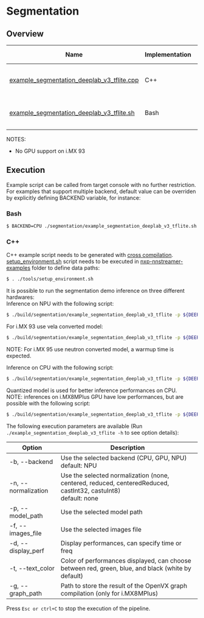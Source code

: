 # Segmentation

## Overview
Name | Implementation | Platforms | Model | ML engine | Backend | Features
--- | --- | --- | --- | --- | --- | ---
[example_segmentation_deeplab_v3_tflite.cpp](./cpp/example_segmentation_deeplab_v3_tflite.cpp) | C++ | i.MX 8M Plus <br> i.MX 93| deeplab_v3_mnv2 | TFLite | NPU (defaut)<br>GPU<br>CPU<br> | multifilesrc<br>gst-launch<br>
[example_segmentation_deeplab_v3_tflite.sh](./example_segmentation_deeplab_v3_tflite.sh) | Bash | i.MX 8M Plus <br> i.MX 93| deeplab_v3_mnv2 | TFLite | NPU (defaut)<br>GPU<br>CPU<br> | multifilesrc<br>gst-launch<br>

NOTES:
* No GPU support on i.MX 93

## Execution
Example script can be called from target console with no further restriction. For examples that support multiple backend, default value can be overriden by explicitly defining BACKEND variable, for instance:
### Bash
```bash
$ BACKEND=CPU ./segmentation/example_segmentation_deeplab_v3_tflite.sh
```
### C++
C++ example script needs to be generated with [cross compilation](../). [setup_environment.sh](../tools/setup_environment.sh) script needs to be executed in [nxp-nnstreamer-examples](../) folder to define data paths:
```bash
$ . ./tools/setup_environment.sh
```
It is possible to run the segmentation demo inference on three different hardwares:<br>
Inference on NPU with the following script:
```bash
$ ./build/segmentation/example_segmentation_deeplab_v3_tflite -p ${DEEPLABV3_QUANT} -f ${PASCAL_IMAGES}
```
For i.MX 93 use vela converted model:
```bash
$ ./build/segmentation/example_segmentation_deeplab_v3_tflite -p ${DEEPLABV3_QUANT_VELA} -f ${PASCAL_IMAGES}
```
NOTE: For i.MX 95 use neutron converted model, a warmup time is expected.

Inference on CPU with the following script:
```bash
$ ./build/segmentation/example_segmentation_deeplab_v3_tflite -p ${DEEPLABV3_QUANT} -f ${PASCAL_IMAGES} -b CPU
```
Quantized model is used for better inference performances on CPU.<br>
NOTE: inferences on i.MX8MPlus GPU have low performances, but are possible with the following script:
```bash
$ ./build/segmentation/example_segmentation_deeplab_v3_tflite -p ${DEEPLABV3} -f ${PASCAL_IMAGES} -b GPU -n centeredReduced
```
The following execution parameters are available (Run ``` ./example_segmentation_deeplab_v3_tflite -h``` to see option details):

Option | Description
--- | ---
-b, --backend | Use the selected backend (CPU, GPU, NPU)<br> default: NPU
-n, --normalization | Use the selected normalization (none, centered, reduced, centeredReduced, castInt32, castuInt8)<br> default: none
-p, --model_path | Use the selected model path
-f, --images_file | Use the selected images file
-d, --display_perf |Display performances, can specify time or freq
-t, --text_color | Color of performances displayed, can choose between red, green, blue, and black (white by default)
-g, --graph_path | Path to store the result of the OpenVX graph compilation (only for i.MX8MPlus)

Press ```Esc or ctrl+C``` to stop the execution of the pipeline.